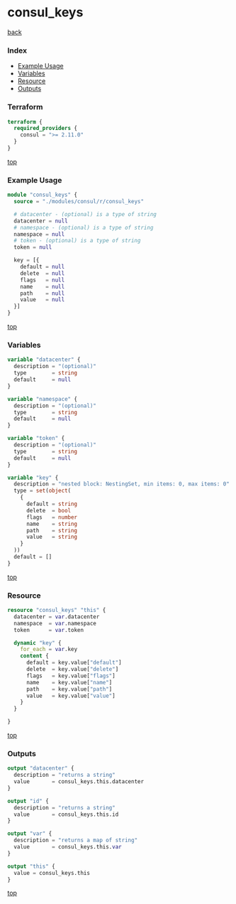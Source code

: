 # consul_keys

[back](../consul.md)

### Index

- [Example Usage](#example-usage)
- [Variables](#variables)
- [Resource](#resource)
- [Outputs](#outputs)

### Terraform

```terraform
terraform {
  required_providers {
    consul = ">= 2.11.0"
  }
}
```

[top](#index)

### Example Usage

```terraform
module "consul_keys" {
  source = "./modules/consul/r/consul_keys"

  # datacenter - (optional) is a type of string
  datacenter = null
  # namespace - (optional) is a type of string
  namespace = null
  # token - (optional) is a type of string
  token = null

  key = [{
    default = null
    delete  = null
    flags   = null
    name    = null
    path    = null
    value   = null
  }]
}
```

[top](#index)

### Variables

```terraform
variable "datacenter" {
  description = "(optional)"
  type        = string
  default     = null
}

variable "namespace" {
  description = "(optional)"
  type        = string
  default     = null
}

variable "token" {
  description = "(optional)"
  type        = string
  default     = null
}

variable "key" {
  description = "nested block: NestingSet, min items: 0, max items: 0"
  type = set(object(
    {
      default = string
      delete  = bool
      flags   = number
      name    = string
      path    = string
      value   = string
    }
  ))
  default = []
}
```

[top](#index)

### Resource

```terraform
resource "consul_keys" "this" {
  datacenter = var.datacenter
  namespace  = var.namespace
  token      = var.token

  dynamic "key" {
    for_each = var.key
    content {
      default = key.value["default"]
      delete  = key.value["delete"]
      flags   = key.value["flags"]
      name    = key.value["name"]
      path    = key.value["path"]
      value   = key.value["value"]
    }
  }

}
```

[top](#index)

### Outputs

```terraform
output "datacenter" {
  description = "returns a string"
  value       = consul_keys.this.datacenter
}

output "id" {
  description = "returns a string"
  value       = consul_keys.this.id
}

output "var" {
  description = "returns a map of string"
  value       = consul_keys.this.var
}

output "this" {
  value = consul_keys.this
}
```

[top](#index)